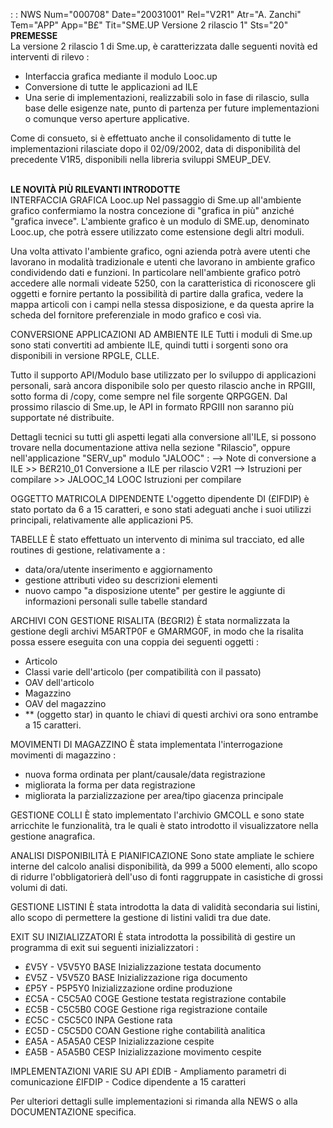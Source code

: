  :  : NWS Num="000708" Date="20031001" Rel="V2R1" Atr="A. Zanchi" Tem="APP" App="B£" Tit="SME.UP Versione 2 rilascio 1" Sts="20"
<br><b><font class=b><b>PREMESSE</b></font></b><br>
La versione 2 rilascio 1 di Sme.up, è caratterizzata dalle seguenti novità ed interventi di rilevo : 
- Interfaccia grafica mediante il modulo Looc.up
- Conversione di tutte le applicazioni ad ILE
- Una serie di implementazioni, realizzabili solo in fase di rilascio, sulla base delle esigenze
  nate, punto di partenza per future implementazioni o comunque verso aperture applicative.

Come di consueto, si è effettuato anche il consolidamento di tutte le implementazioni rilasciate dopo il 02/09/2002, data di disponibilità del precedente V1R5, disponibili nella libreria sviluppi
SMEUP_DEV.

<br><b><font class=b><b>LE NOVITÀ PIÙ RILEVANTI INTRODOTTE</b></font></b><br> 
INTERFACCIA GRAFICA Looc.up
Nel passaggio di Sme.up all'ambiente grafico confermiamo la nostra concezione di "grafica in più" anziché "grafica invece".
L'ambiente grafico è un modulo di SME.up, denominato Looc.up, che potrà essere utilizzato come estensione degli altri moduli.

Una volta attivato l'ambiente grafico, ogni azienda potrà avere utenti che lavorano in modalità tradizionale e utenti che lavorano in ambiente grafico condividendo dati e funzioni. In particolare
nell'ambiente grafico potrò accedere alle normali videate 5250, con la caratteristica di riconoscere gli oggetti e fornire pertanto la possibilità di partire dalla grafica, vedere la mappa articoli con i campi nella stessa disposizione, e da questa aprire la scheda del fornitore preferenziale in modo grafico e così via.

CONVERSIONE APPLICAZIONI AD AMBIENTE ILE
Tutti i moduli di Sme.up sono stati convertiti ad ambiente ILE, quindi tutti i sorgenti sono ora disponibili in versione RPGLE, CLLE.

Tutto il supporto API/Modulo base utilizzato per lo sviluppo di applicazioni personali, sarà ancora disponibile solo per questo rilascio anche in RPGIII, sotto forma di /copy, come sempre nel
file sorgente QRPGGEN. Dal prossimo rilascio di Sme.up, le API in formato RPGIII non saranno più supportate né distribuite.

Dettagli tecnici su tutti gli aspetti legati alla conversione all'ILE, si possono trovare nella documentazione attiva nella sezione "Rilascio", oppure nell'applicazione "SERV_up" modulo "JALOOC" : 
--> Note di conversione a ILE >> B£R210_01 Conversione a ILE per rilascio V2R1
--> Istruzioni per compilare  >> JALOOC_14 LOOC Istruzioni per compilare

OGGETTO MATRICOLA DIPENDENTE
L'oggetto dipendente DI (£IFDIP) è stato portato da 6 a 15 caratteri, e sono stati adeguati anche i
suoi utilizzi principali, relativamente alle applicazioni P5.

TABELLE
È stato effettuato un intervento di minima sul tracciato, ed alle routines di gestione, relativamente a : 
- data/ora/utente inserimento e aggiornamento
- gestione attributi video su descrizioni elementi
- nuovo campo "a disposizione utente" per gestire le aggiunte di informazioni personali sulle
  tabelle standard

ARCHIVI CON GESTIONE RISALITA (B£GRI2)
È stata normalizzata la gestione degli archivi M5ARTP0F e GMARMG0F, in modo che la risalita possa essere eseguita con una coppia dei seguenti oggetti : 
- Articolo
- Classi varie dell'articolo (per compatibilità con il passato)
- OAV dell'articolo
- Magazzino
- OAV del magazzino
- ** (oggetto star)
in quanto le chiavi di questi archivi ora sono entrambe a 15 caratteri.

MOVIMENTI DI MAGAZZINO
È stata implementata l'interrogazione movimenti di magazzino : 
- nuova forma ordinata per plant/causale/data registrazione
- migliorata la forma per data registrazione
- migliorata la parzializzazione per area/tipo giacenza principale

GESTIONE COLLI
È stato implementato l'archivio GMCOLL e sono state arricchite le funzionalità, tra le quali è stato introdotto il visualizzatore nella gestione anagrafica.

ANALISI DISPONIBILITÀ E PIANIFICAZIONE
Sono state ampliate le schiere interne del calcolo analisi disponibilità, da 999 a 5000 elementi, allo scopo di ridurre l'obbligatorierà dell'uso di fonti raggruppate in casistiche di grossi volumi
di dati.

GESTIONE LISTINI
È stata introdotta la data di validità secondaria sui listini, allo scopo di permettere la gestione di listini validi tra due date.

EXIT SU INIZIALIZZATORI
È stata introdotta la possibilità di gestire un programma di exit sui seguenti inizializzatori : 
 - £V5Y - V5V5Y0 BASE Inizializzazione testata documento
 - £V5Z - V5V5Z0 BASE Inizializzazione riga documento
 - £P5Y - P5P5Y0 Inizializzazione ordine produzione
 - £C5A - C5C5A0 COGE Gestione testata registrazione contabile
 - £C5B - C5C5B0 COGE Gestione riga registrazione contaile
 - £C5C - C5C5C0 INPA Gestione rata
 - £C5D - C5C5D0 COAN Gestione righe contabilità analitica
 - £A5A - A5A5A0 CESP Inizializzazione cespite
 - £A5B - A5A5B0 CESP Inizializzazione movimento cespite

IMPLEMENTAZIONI VARIE SU API
£DIB - Ampliamento parametri di comunicazione
£IFDIP - Codice dipendente a 15 caratteri


Per ulteriori dettagli sulle implementazioni si rimanda alla NEWS o alla DOCUMENTAZIONE specifica.
